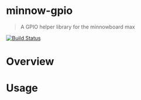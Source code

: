 # minnow-gpio
> A GPIO helper library for the minnowboard max

[![Build Status](https://travis-ci.org/adierkens/minnow-gpio.svg?branch=master)](https://travis-ci.org/adierkens/minnow-gpio)

# Overview

# Usage


